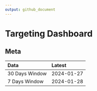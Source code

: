 ```yaml
---
output: github_document
---
```


# Targeting Dashboard



## Meta


|Data           |Latest     |
|:--------------|:----------|
|30 Days Window |2024-01-27 |
|7 Days Window  |2024-01-28 |

